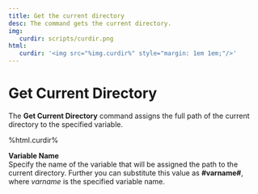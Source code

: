 ```yaml
---
title: Get the current directory
desc: The command gets the current directory.
img:
   curdir: scripts/curdir.png
html:
   curdir: '<img src="%img.curdir%" style="margin: 1em 1em;"/>'
---
```

# Get Current Directory

The **Get Сurrent Directory** command assigns the full path of the current directory to the specified variable.

%html.curdir%

**Variable Name**  
Specify the name of the variable that will be assigned the path to the current directory. Further you can substitute this value as **#varname#**, where *varname* is the specified variable name.
